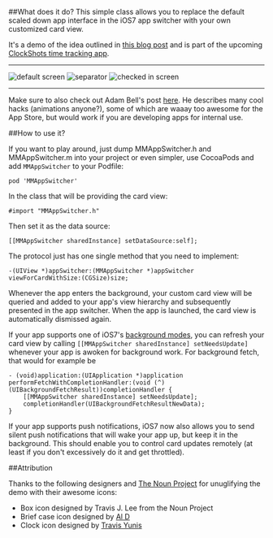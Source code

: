 ##What does it do?
This simple class allows you to replace the default scaled down app interface 
in the iOS7 app switcher with your own customized card view.

It's a demo of the idea outlined in [this blog post][1] and is part of the
upcoming [ClockShots time tracking app](http://clockshots.com).


----

![default screen][] ![separator][]  ![checked in screen][]

----

Make sure to also check out Adam Bell's post [here][4].
He describes many cool hacks (animations anyone?), some of which are waaay too awesome for
the App Store, but would work if you are developing apps for internal use.


##How to use it?

If you want to play around, just dump MMAppSwitcher.h and MMAppSwitcher.m
into your project or even simpler, use CocoaPods and add `MMAppSwitcher`
to your Podfile:
	
	pod 'MMAppSwitcher'

In the class that will be providing the card view:

    #import "MMAppSwitcher.h"

Then set it as the data source:

    [[MMAppSwitcher sharedInstance] setDataSource:self];


The protocol just has one single method that you need to implement:

    -(UIView *)appSwitcher:(MMAppSwitcher *)appSwitcher viewForCardWithSize:(CGSize)size;


Whenever the app enters the background, your custom card view will be queried
and added to your app's view hierarchy and subsequently presented in the app
switcher. When the app is launched, the card view is automatically dismissed
again.

If your app supports one of iOS7's [background modes][3], you can refresh your
card view by calling `[[MMAppSwitcher sharedInstance] setNeedsUpdate]` whenever
your app is awoken for background work. For background fetch, that would for
example be 

	- (void)application:(UIApplication *)application performFetchWithCompletionHandler:(void (^)(UIBackgroundFetchResult))completionHandler {
	    [[MMAppSwitcher sharedInstance] setNeedsUpdate];
	    completionHandler(UIBackgroundFetchResultNewData);
	}

If your app supports push notifications, iOS7 now also allows you to send
silent push notifications that will wake your app up, but keep it in the
background. This should enable you to control card updates remotely
(at least if you don't excessively do it and get throttled).


##Attribution

Thanks to the following designers and [The Noun Project][2] for
unuglifying the demo with their awesome icons:
- Box icon designed by Travis J. Lee from the Noun Project
- Brief case icon designed by [Al D][]
- Clock icon designed by [Travis Yunis][]



[1]: http://vpdn.github.io/articles/iOS7-card-view
[2]: http://thenounproject.com
[3]: https://developer.apple.com/library/ios/documentation/iPhone/Conceptual/iPhoneOSProgrammingGuide/ManagingYourApplicationsFlow/ManagingYourApplicationsFlow.html#//apple_ref/doc/uid/TP40007072-CH4-SW21
[4]: http://blog.adambell.ca/post/73339778302/dynamic-ios-multitasking

[separator]: http://vpdn.github.io/images/2014-01-16_TimeBox/separator.png
[default screen]: http://vpdn.github.io/images/2014-01-16_TimeBox/timbox_main_screen.png
[checked in screen]: http://vpdn.github.io/images/2014-01-16_TimeBox/timbox_card_checked_in.png
[Al D]: http://thenounproject.com/albertine3/
[Travis Yunis]: https://twitter.com/mryunis
